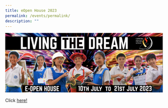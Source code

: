 ```yaml
---
title: eOpen House 2023
permalink: /events/permalink/
description: ""
---
```

![](/images/living%20the%20dream.png)

Click [here!](https://cps-openhouse-2023.my.canva.site/)